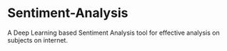# Sentiment-Analysis
A Deep Learning based Sentiment Analysis tool for effective analysis on subjects on internet. 
